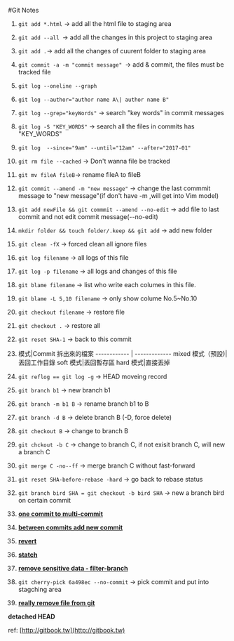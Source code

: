 #Git Notes
1. `git add *.html` -> add all the html file to staging area
2. `git add --all `-> add all the changes in this project to staging area
3. `git add .`-> add all the changes of cuurent folder to staging area 
4. `git commit -a -m "commit message" `-> add & commit, the files must be tracked file
5. `git log --oneline --graph`
6. `git log --author="author name A\| author name B"`
7. `git log --grep="keyWords"` -> search "key words" in commit messages
8. `git log -S "KEY_WORDS"` -> search all the files in commits has "KEY_WORDS"
9. `git log  --since="9am" --until="12am" --after="2017-01"`
10. `git rm file --cached` -> Don't wanna file be tracked
11. `git mv fileA fileB`-> rename fileA to fileB
12. `git commit --amend -m "new message"` -> change the last commmit message to "new message"(if don't have -m ,will get into Vim model)
13. `git add newFile && git commmit --amend --no-edit` -> add file to last commit and not edit commit message(--no-edit)
14. `mkdir folder && touch folder/.keep && git add`  -> add new folder
15. `git clean -fX` -> forced clean all ignore files
16. `git log filename` -> all logs of this file
17. `git log -p filename` -> all logs and changes of this file
18. `git blame filename` -> list who write each columes in this file.
19. `git blame -L 5,10 filename` -> only show colume No.5~No.10
20. `git checkout filename` -> restore file
21. `git checkout .` -> restore all
22. `git reset SHA-1` -> back to this commit
23. 模式|Commit 拆出來的檔案
------------ | ------------- 
mixed 模式（預設)|丟回工作目錄
  soft 模式|丟回暫存區
  hard 模式|直接丟掉
                       
24. `git reflog == git log -g` -> HEAD moveing record
25. `git branch b1` -> new branch b1
26. `git branch -m b1 B` -> rename branch b1 to B
27. `git branch -d B` -> delete branch B (-D, force delete)
28. `git checkout B` -> change to branch B
29. `git chckout -b C` -> change to branch C, if not exisit branch C, will new a branch C
30. `git merge C -no--ff` -> merge branch C without fast-forward
31. `git reset SHA-before-rebase -hard` -> go back to rebase status
32. `git branch bird SHA = git checkout -b bird SHA` -> new a branch bird on certain commit
33. [**one commit to multi-commit**](http://gitbook.tw/chapters/rewrite-history/split-one-commit-to-many-commits.html)
34. [**between commits add new commit**](http://gitbook.tw/chapters/rewrite-history/add-new-commit.html)
35. [**revert**](http://gitbook.tw/chapters/rewrite-history/reset-revert-and-rebase.html)
36. [**statch**](http://gitbook.tw/chapters/faq/stash.html)
37. [**remove sensitive data - filter-branch**](http://gitbook.tw/chapters/faq/remove-sensitive-data.html)
38. `git cherry-pick 6a498ec --no-commit` -> pick commit and put into stagching area
39. [**really remove file from git**](http://gitbook.tw/chapters/faq/remove-files-from-git.html)

**detached HEAD**

ref: [http://gitbook.tw](http://gitbook.tw)


